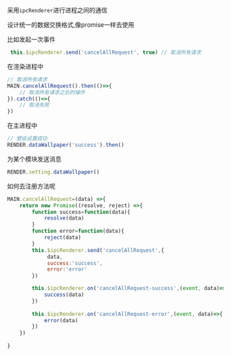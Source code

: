 采用`ipcRenderer`进行进程之间的通信

设计统一的数据交换格式,像promise一样去使用

比如发起一次事件
```js
 this.$ipcRenderer.send('cancelAllRequest', true) // 取消所有请求
```


在渲染进程中

```js
// 取消所有请求
MAIN.cancelAllRequest().then(()=>{
    // 取消所有请求之后的操作
}).catch(()=>{
    // 取消失败
})
```
在主进程中

```js
// 壁纸设置成功
RENDER.dataWallpaper('success').then()
```
为某个模块发送消息
```js
RENDER.setting.dataWallpaper()
```

如何去注册方法呢
```js
MAIN.cancelAllRequest=(data) =>{
    return new Promise((resolve, reject) =>{
        function success=function(data){
            resolve(data)
        }
        function error=function(data){
            reject(data)
        }
        this.$ipcRenderer.send('cancelAllRequest',{
             data,
             success:'success',
             error:'error'
        })

        this.$ipcRenderer.on('cancelAllRequest-success',(event, data)=>{
            success(data)
        })
        
        this.$ipcRenderer.on('cancelAllRequest-error',(event, data)=>{
            error(data)
        }) 
    })
   
}
```

